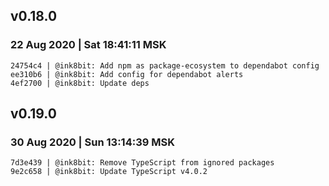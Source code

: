 
## v0.18.0
### 22 Aug 2020 | Sat 18:41:11 MSK
```
24754c4 | @ink8bit: Add npm as package-ecosystem to dependabot config
ee310b6 | @ink8bit: Add config for dependabot alerts
4ef2700 | @ink8bit: Update deps
```
## v0.19.0

### 30 Aug 2020 | Sun 13:14:39 MSK

```
7d3e439 | @ink8bit: Remove TypeScript from ignored packages
9e2c658 | @ink8bit: Update TypeScript v4.0.2
```